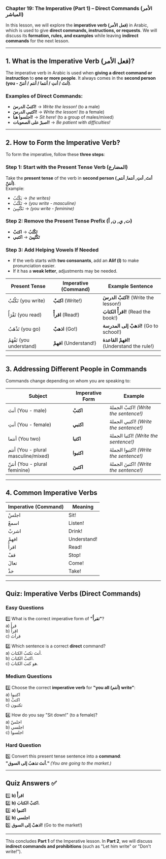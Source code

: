 ### **Chapter 19: The Imperative (Part 1\) – Direct Commands (الأمر المباشر)**

In this lesson, we will explore the **imperative verb (فعل الأمر)** in Arabic, which is used to give **direct commands, instructions, or requests**. We will discuss its **formation, rules, and examples** while leaving **indirect commands** for the next lesson.

---

## **1\. What is the Imperative Verb (فعل الأمر)?**

The imperative verb in Arabic is used when **giving a direct command or instruction** to **one or more people**. It always comes in the **second person (you \- أنتَ / أنتِ / أنتما / أنتم / أنتنّ)**.

### **Examples of Direct Commands:**

* **اكتبْ الدرسَ\!** → *Write the lesson\!* (to a male)  
* **اكتبي الدرسَ\!** → *Write the lesson\!* (to a female)  
* **اجلسوا هنا\!** → *Sit here\!* (to a group of males/mixed)  
* **اصبرْ على الصعوبات\!** → *Be patient with difficulties\!*

---

## **2\. How to Form the Imperative Verb?**

To form the imperative, follow these **three steps**:

### **Step 1: Start with the Present Tense Verb (المضارع)**

Take the **present tense** of the verb in **second person (أنتَ, أنتِ, أنتما, أنتم, أنتنّ)**.  
 Example:

* يَكْتُبُ → *(he writes)*  
* تَكْتُبُ → *(you write \- masculine)*  
* تَكْتُبِينَ → *(you write \- feminine)*

### **Step 2: Remove the Present Tense Prefix (ت, ي, ن, أ)**

* **تَكْتُبُ** → **اكتبْ**  
* **تَكْتُبِينَ** → **اكتبي**

### **Step 3: Add Helping Vowels If Needed**

* If the verb starts with **two consonants**, add an **Alif (ا)** to make pronunciation easier.  
* If it has a **weak letter**, adjustments may be needed.

| Present Tense | Imperative (Command) | Example Sentence |
| ----- | ----- | ----- |
| تَكْتُبُ (you write) | **اكتبْ** (Write\!) | **اكتبْ الدرسَ\!** (Write the lesson\!) |
| تَقْرَأُ (you read) | **اقرأْ** (Read\!) | **اقرأْ الكتابَ\!** (Read the book\!) |
| تَذْهَبُ (you go) | **اذهبْ** (Go\!) | **اذهبْ إلى المدرسة\!** (Go to school\!) |
| تَفْهَمُ (you understand) | **افهمْ** (Understand\!) | **افهمْ القاعدة\!** (Understand the rule\!) |

---

## **3\. Addressing Different People in Commands**

Commands change depending on whom you are speaking to:

| Subject | Imperative Form | Example |
| ----- | ----- | ----- |
| أنتَ (You \- male) | **اكتبْ** | اكتبْ الجملةَ\! *(Write the sentence\!)* |
| أنتِ (You \- female) | **اكتبي** | اكتبي الجملةَ\! *(Write the sentence\!)* |
| أنتما (You two) | **اكتبا** | اكتبا الجملةَ\! *(Write the sentence\!)* |
| أنتم (You \- plural masculine/mixed) | **اكتبوا** | اكتبوا الجملةَ\! *(Write the sentence\!)* |
| أنتنّ (You \- plural feminine) | **اكتبنَ** | اكتبنَ الجملةَ\! *(Write the sentence\!)* |

---

## **4\. Common Imperative Verbs**

| Imperative (Command) | Meaning |
| ----- | ----- |
| اجلسْ | Sit\! |
| اسمعْ | Listen\! |
| اشربْ | Drink\! |
| افهمْ | Understand\! |
| اقرأْ | Read\! |
| قفْ | Stop\! |
| تعالَ | Come\! |
| خذْ | Take\! |

---

## **Quiz: Imperative Verbs (Direct Commands)**

### **Easy Questions**

1️⃣ What is the correct imperative form of **"تقرأُ"**?  
 a) قرأَ  
 b) اقرأْ  
 c) قرأتَ

2️⃣ Which sentence is a correct **direct** command?  
 a) أنتَ تكتبُ الكتابَ.  
 b) اكتبْ الكتابَ.  
 c) هو كتبَ الكتابَ.

### **Medium Questions**

3️⃣ Choose the correct **imperative verb** for **"you all (أنتم) write"**:  
 a) اكتبوا  
 b) اكتبْ  
 c) تكتبون

4️⃣ How do you say "Sit down\!" (to a female)?  
 a) اجلسْ  
 b) اجلسي  
 c) اجلسوا

### **Hard Question**

5️⃣ Convert this present tense sentence into a **command**:  
 **"أنتَ تذهبُ إلى السوق."** *(You are going to the market.)*

---

## **Quiz Answers ✅**

1️⃣ **b) اقرأْ**  
 2️⃣ **b) اكتبْ الكتابَ.**  
 3️⃣ **a) اكتبوا**  
 4️⃣ **b) اجلسي**  
 5️⃣ **اذهبْ إلى السوق\!** (Go to the market\!)

---

This concludes **Part 1** of the Imperative lesson. In **Part 2**, we will discuss **indirect commands and prohibitions** (such as "Let him write" or "Don't write\!").

